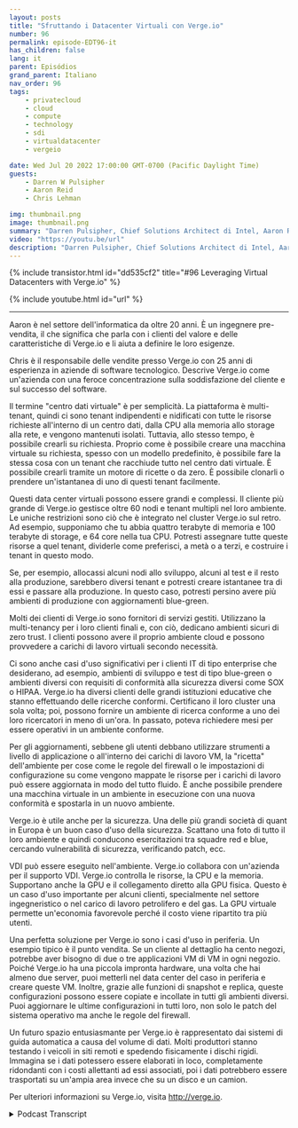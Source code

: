 ```yaml
---
layout: posts
title: "Sfruttando i Datacenter Virtuali con Verge.io"
number: 96
permalink: episode-EDT96-it
has_children: false
lang: it
parent: Episódios
grand_parent: Italiano
nav_order: 96
tags:
    - privatecloud
    - cloud
    - compute
    - technology
    - sdi
    - virtualdatacenter
    - vergeio

date: Wed Jul 20 2022 17:00:00 GMT-0700 (Pacific Daylight Time)
guests:
    - Darren W Pulsipher
    - Aaron Reid
    - Chris Lehman

img: thumbnail.png
image: thumbnail.png
summary: "Darren Pulsipher, Chief Solutions Architect di Intel, Aaron Reid, Principal Systems Engineer di https://www.verge.io/ e Chris Lehman, Senior VP of Sales, discutono casi d'uso per il software del data center virtuale di Verge.io."
video: "https://youtu.be/url"
description: "Darren Pulsipher, Chief Solutions Architect di Intel, Aaron Reid, Principal Systems Engineer di https://www.verge.io/ e Chris Lehman, Senior VP of Sales, discutono casi d'uso per il software del data center virtuale di Verge.io."
---
```


<div>
{% include transistor.html id="dd535cf2" title="#96 Leveraging Virtual Datacenters with Verge.io" %}

{% include youtube.html id="url" %}
</div>

---

Aaron è nel settore dell'informatica da oltre 20 anni. È un ingegnere pre-vendita, il che significa che parla con i clienti del valore e delle caratteristiche di Verge.io e li aiuta a definire le loro esigenze.

Chris è il responsabile delle vendite presso Verge.io con 25 anni di esperienza in aziende di software tecnologico. Descrive Verge.io come un'azienda con una feroce concentrazione sulla soddisfazione del cliente e sul successo del software.

Il termine "centro dati virtuale" è per semplicità. La piattaforma è multi-tenant, quindi ci sono tenant indipendenti e nidificati con tutte le risorse richieste all'interno di un centro dati, dalla CPU alla memoria allo storage alla rete, e vengono mantenuti isolati. Tuttavia, allo stesso tempo, è possibile crearli su richiesta. Proprio come è possibile creare una macchina virtuale su richiesta, spesso con un modello predefinito, è possibile fare la stessa cosa con un tenant che racchiude tutto nel centro dati virtuale. È possibile crearli tramite un motore di ricette o da zero. È possibile clonarli o prendere un'istantanea di uno di questi tenant facilmente.

Questi data center virtuali possono essere grandi e complessi. Il cliente più grande di Verge.io gestisce oltre 60 nodi e tenant multipli nel loro ambiente. Le uniche restrizioni sono ciò che è integrato nel cluster Verge.io sul retro. Ad esempio, supponiamo che tu abbia quattro terabyte di memoria e 100 terabyte di storage, e 64 core nella tua CPU. Potresti assegnare tutte queste risorse a quel tenant, dividerle come preferisci, a metà o a terzi, e costruire i tenant in questo modo.

Se, per esempio, allocassi alcuni nodi allo sviluppo, alcuni al test e il resto alla produzione, sarebbero diversi tenant e potresti creare istantanee tra di essi e passare alla produzione. In questo caso, potresti persino avere più ambienti di produzione con aggiornamenti blue-green.

Molti dei clienti di Verge.io sono fornitori di servizi gestiti. Utilizzano la multi-tenancy per i loro clienti finali e, con ciò, dedicano ambienti sicuri di zero trust. I clienti possono avere il proprio ambiente cloud e possono provvedere a carichi di lavoro virtuali secondo necessità.

Ci sono anche casi d'uso significativi per i clienti IT di tipo enterprise che desiderano, ad esempio, ambienti di sviluppo e test di tipo blue-green o ambienti diversi con requisiti di conformità alla sicurezza diversi come SOX o HIPAA. Verge.io ha diversi clienti delle grandi istituzioni educative che stanno effettuando delle ricerche conformi. Certificano il loro cluster una sola volta; poi, possono fornire un ambiente di ricerca conforme a uno dei loro ricercatori in meno di un'ora. In passato, poteva richiedere mesi per essere operativi in un ambiente conforme.

Per gli aggiornamenti, sebbene gli utenti debbano utilizzare strumenti a livello di applicazione o all'interno dei carichi di lavoro VM, la "ricetta" dell'ambiente per cose come le regole del firewall o le impostazioni di configurazione su come vengono mappate le risorse per i carichi di lavoro può essere aggiornata in modo del tutto fluido. È anche possibile prendere una macchina virtuale in un ambiente in esecuzione con una nuova conformità e spostarla in un nuovo ambiente.

Verge.io è utile anche per la sicurezza. Una delle più grandi società di quant in Europa è un buon caso d'uso della sicurezza. Scattano una foto di tutto il loro ambiente e quindi conducono esercitazioni tra squadre red e blue, cercando vulnerabilità di sicurezza, verificando patch, ecc.

VDI può essere eseguito nell'ambiente. Verge.io collabora con un'azienda per il supporto VDI. Verge.io controlla le risorse, la CPU e la memoria. Supportano anche la GPU e il collegamento diretto alla GPU fisica. Questo è un caso d'uso importante per alcuni clienti, specialmente nel settore ingegneristico o nel carico di lavoro petrolifero e del gas. La GPU virtuale permette un'economia favorevole perché il costo viene ripartito tra più utenti.

Una perfetta soluzione per Verge.io sono i casi d'uso in periferia. Un esempio tipico è il punto vendita. Se un cliente al dettaglio ha cento negozi, potrebbe aver bisogno di due o tre applicazioni VM di VM in ogni negozio. Poiché Verge.io ha una piccola impronta hardware, una volta che hai almeno due server, puoi metterli nel data center del caso in periferia e creare queste VM. Inoltre, grazie alle funzioni di snapshot e replica, queste configurazioni possono essere copiate e incollate in tutti gli ambienti diversi. Puoi aggiornare le ultime configurazioni in tutti loro, non solo le patch del sistema operativo ma anche le regole del firewall.

Un futuro spazio entusiasmante per Verge.io è rappresentato dai sistemi di guida automatica a causa del volume di dati. Molti produttori stanno testando i veicoli in siti remoti e spedendo fisicamente i dischi rigidi. Immagina se i dati potessero essere elaborati in loco, completamente ridondanti con i costi allettanti ad essi associati, poi i dati potrebbero essere trasportati su un'ampia area invece che su un disco e un camion.

Per ulteriori informazioni su Verge.io, visita http://verge.io.



<details>
<summary> Podcast Transcript </summary>

<p></p>

</details>
